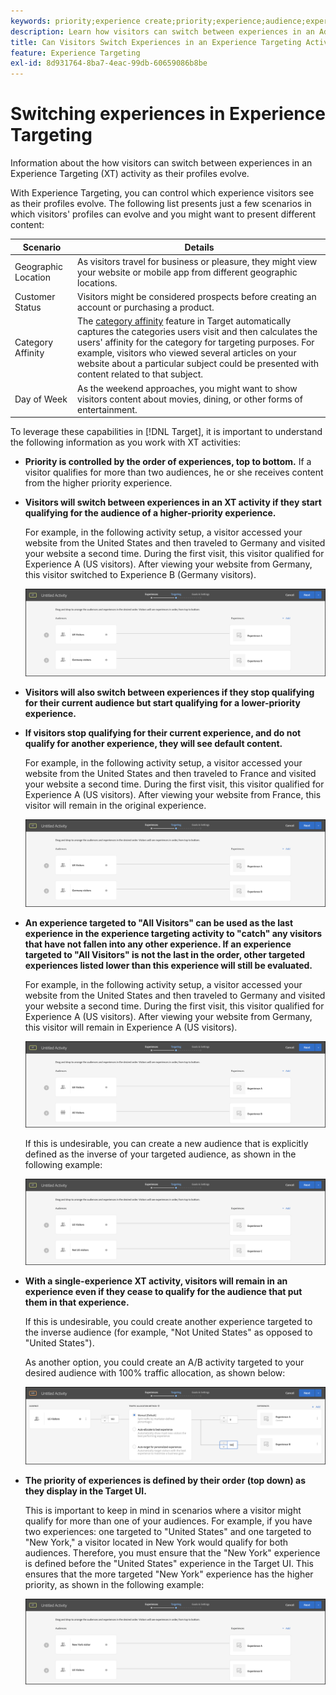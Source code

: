 ```yaml
---
keywords: priority;experience create;priority;experience;audience;experience;switching experiences;visual experience composer
description: Learn how visitors can switch between experiences in an Adobe [!DNL Target] Experience Targeting (XT) activity as their profiles evolve.
title: Can Visitors Switch Experiences in an Experience Targeting Activity?
feature: Experience Targeting
exl-id: 8d931764-8ba7-4eac-99db-60659086b8be
---
```

# Switching experiences in Experience Targeting

Information about the how visitors can switch between experiences in an Experience Targeting (XT) activity as their profiles evolve.

With Experience Targeting, you can control which experience visitors see as their profiles evolve. The following list presents just a few scenarios in which visitors' profiles can evolve and you might want to present different content:

| Scenario | Details |
|--- |--- |
|Geographic Location|As visitors travel for business or pleasure, they might view your website or mobile app from different geographic locations.|
|Customer Status|Visitors might be considered prospects before creating an account or purchasing a product.|
|Category Affinity|The [category affinity](/help/main/c-target/c-visitor-profile/category-affinity.md) feature in  Target automatically captures the categories users visit and then calculates the users' affinity for the category for targeting purposes. For example, visitors who viewed several articles on your website about a particular subject could be presented with content related to that subject.|
|Day of Week|As the weekend approaches, you might want to show visitors content about movies, dining, or other forms of entertainment.|

To leverage these capabilities in [!DNL Target], it is important to understand the following information as you work with XT activities:

* **Priority is controlled by the order of experiences, top to bottom.** If a visitor qualifies for more than two audiences, he or she receives content from the higher priority experience. 
* **Visitors will switch between experiences in an XT activity if they start qualifying for the audience of a higher-priority experience.**

  For example, in the following activity setup, a visitor accessed your website from the United States and then traveled to Germany and visited your website a second time. During the first visit, this visitor qualified for Experience A (US visitors). After viewing your website from Germany, this visitor switched to Experience B (Germany visitors).

  ![Priority US > Germany](/help/main/c-activities/t-experience-target/t-xt-create/assets/xt_priority_us_germany-new.png)

* **Visitors will also switch between experiences if they stop qualifying for their current audience but start qualifying for a lower-priority experience.** 
* **If visitors stop qualifying for their current experience, and do not qualify for another experience, they will see default content.**

  For example, in the following activity setup, a visitor accessed your website from the United States and then traveled to France and visited your website a second time. During the first visit, this visitor qualified for Experience A (US visitors). After viewing your website from France, this visitor will remain in the original experience.

  ![Priority US > Germany](/help/main/c-activities/t-experience-target/t-xt-create/assets/xt_priority_us_germany-new.png)

* **An experience targeted to "All Visitors" can be used as the last experience in the experience targeting activity to "catch" any visitors that have not fallen into any other experience. If an experience targeted to "All Visitors" is not the last in the order, other targeted experiences listed lower than this experience will still be evaluated.**

  For example, in the following activity setup, a visitor accessed your website from the United States and then traveled to Germany and visited your website a second time. During the first visit, this visitor qualified for Experience A (US visitors). After viewing your website from Germany, this visitor will remain in Experience A (US visitors).

  ![Priority US > All Visitors](/help/main/c-activities/t-experience-target/t-xt-create/assets/xt_priority_us_all_visitors-new.png)

  If this is undesirable, you can create a new audience that is explicitly defined as the inverse of your targeted audience, as shown in the following example:

  ![Priority US > Not US](/help/main/c-activities/t-experience-target/t-xt-create/assets/xt_priority_us_not_us-new.png)

* **With a single-experience XT activity, visitors will remain in an experience even if they cease to qualify for the audience that put them in that experience.**

  If this is undesirable, you could create another experience targeted to the inverse audience (for example, "Not United States" as opposed to "United States"). 
  
  As another option, you could create an A/B activity targeted to your desired audience with 100% traffic allocation, as shown below:

  ![Priority one experience](/help/main/c-activities/t-experience-target/t-xt-create/assets/xt_priority_one_experience-new.png)

* **The priority of experiences is defined by their order (top down) as they display in the Target UI.**

  This is important to keep in mind in scenarios where a visitor might qualify for more than one of your audiences. For example, if you have two experiences: one targeted to "United States" and one targeted to "New York," a visitor located in New York would qualify for both audiences. Therefore, you must ensure that the "New York" experience is defined before the "United States" experience in the Target UI. This ensures that the more targeted "New York" experience has the higher priority, as shown in the following example:

  ![Priority NY > US](/help/main/c-activities/t-experience-target/t-xt-create/assets/xt_priority_ny_us-new.png)
